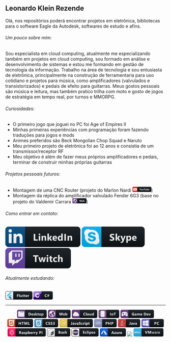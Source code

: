 <!--
**leonardokr/leonardokr** is a ✨ _special_ ✨ repository because its `README.md` (this file) appears on your GitHub profile.
### Olá 👋
Here are some ideas to get you started:
- 🔭 I’m currently working on ...
- 🌱 I’m currently learning ...
- 👯 I’m looking to collaborate on ...
- 🤔 I’m looking for help with ...
- 💬 Ask me about ...
- 📫 How to reach me: ...
- 😄 Pronouns: ...
- ⚡ Fun fact: ...
-->



  ## Leonardo Klein Rezende
  Olá, nos repositórios poderá encontrar projetos em eletrônica, bibliotecas para o software Eagle da Autodesk, softwares de estudo e afins.
  
  ###### Um pouco sobre mim:
  Sou especialista em cloud computing, atualmente me especializando também em projetos em cloud computing, sou formado em análise e desenvolvimento de sistemas e estou me formando em gestão de tecnologia da informação. Trabalho na área de tecnologia e sou entusiasta de eletrônica, principalmente na construção de ferramentaria para uso cotidiano e projetos para música, como amplificadores (valvulados e transistorizados) e pedais de efeito para guitarras.
  Meus gostos pessoais são música e leitura, mas também pratico trilha com moto e gosto de jogos de estratégia em tempo real, por turnos e MMORPG.
  
  ###### Curiosidades:
  - O primeiro jogo que joguei no PC foi Age of Empires II
  - Minhas primeiras experiências com programação foram fazendo traduções para jogos e mods
  - Animes preferidos são Beck Mongolian Chop Squad e Naruto
  - Meu primeiro projeto de eletrônica foi ao 12 anos e consistia de um transmissor/receptor RF
  - Meu objetivo é além de fazer meus próprios amplificadores e pedais, terminar de construir minhas próprias guitarras
 
  ###### Projetos pessoais futuros:
 - Montagem de uma CNC Router (projeto do Marlon Nardi <a href="https://www.youtube.com/channel/UCKvdIGj5KqFUKS8_yj6nIuA"><img height="16px" src="https://github.com/leonardokr/leonardokr/blob/master/resources/youtube.svg"></a>)
 - Montagem da réplica do amplificador valvulado Fender 6G3 (base no projeto do Valdemir Carrara <a href="http://www.dem.inpe.br/~val/"><img height="16px" src="https://github.com/leonardokr/leonardokr/blob/master/resources/web.svg"></a>)
 
 ###### Como entrar em contato:
  <p align="left">
  <a href="https://www.linkedin.com/in/leonardo-klein-rezende-0b707b165/"><img src="https://github.com/leonardokr/leonardokr/blob/master/resources/linkedin.svg"></a>
  <a href="#"><img src="https://github.com/leonardokr/leonardokr/blob/master/resources/skype.svg"></a>
  <a href="#"><img src="https://github.com/leonardokr/leonardokr/blob/master/resources/twitch.svg"></a>

###### Atualmente estudando:
<p align="left">
  <img height="26px" href="#" src="https://github.com/leonardokr/leonardokr/blob/master/resources/flutter.svg">
  <img height="26px" href="#" src="https://github.com/leonardokr/leonardokr/blob/master/resources/csharp.svg">


<hr>
<p align="center">
  <img height="26px" href="#" src="https://github.com/leonardokr/leonardokr/blob/master/resources/desktop.svg">
  <img height="26px" href="#" src="https://github.com/leonardokr/leonardokr/blob/master/resources/web.svg">
  <img height="26px" href="#" src="https://github.com/leonardokr/leonardokr/blob/master/resources/cloud.svg">
  <img height="26px" href="#" src="https://github.com/leonardokr/leonardokr/blob/master/resources/iot.svg">
  <img height="26px" href="#" src="https://github.com/leonardokr/leonardokr/blob/master/resources/gamedev.svg">
  <img height="26px" href="#" src="https://github.com/leonardokr/leonardokr/blob/master/resources/html.svg">
  <img height="26px" href="#" src="https://github.com/leonardokr/leonardokr/blob/master/resources/css3.svg">
  <img height="26px" href="#" src="https://github.com/leonardokr/leonardokr/blob/master/resources/js.svg">
  <img height="26px" href="#" src="https://github.com/leonardokr/leonardokr/blob/master/resources/php.svg">
  <img height="26px" href="#" src="https://github.com/leonardokr/leonardokr/blob/master/resources/java.svg">
  <img height="26px" href="#" src="https://github.com/leonardokr/leonardokr/blob/master/resources/pc.svg">
  <img height="26px" href="#" src="https://github.com/leonardokr/leonardokr/blob/master/resources/raspberrypi.svg">
  <img height="26px" href="#" src="https://github.com/leonardokr/leonardokr/blob/master/resources/bash.svg">
  <img height="26px" href="#" src="https://github.com/leonardokr/leonardokr/blob/master/resources/eclipse.svg">
  <img height="26px" href="#" src="https://github.com/leonardokr/leonardokr/blob/master/resources/azure.svg">
  <img height="26px" href="#" src="https://github.com/leonardokr/leonardokr/blob/master/resources/google-cloud-platform.svg">
  <img height="26px" href="#" src="https://github.com/leonardokr/leonardokr/blob/master/resources/vmware.svg">
</p>
